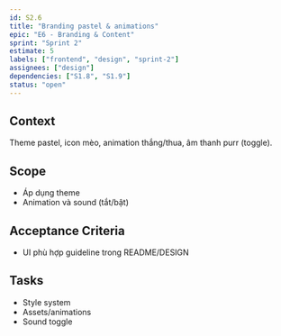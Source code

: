 ```yaml
---
id: S2.6
title: "Branding pastel & animations"
epic: "E6 - Branding & Content"
sprint: "Sprint 2"
estimate: 5
labels: ["frontend", "design", "sprint-2"]
assignees: ["design"]
dependencies: ["S1.8", "S1.9"]
status: "open"
---
```


## Context
Theme pastel, icon mèo, animation thắng/thua, âm thanh purr (toggle).

## Scope
- Áp dụng theme
- Animation và sound (tắt/bật)

## Acceptance Criteria
- UI phù hợp guideline trong README/DESIGN

## Tasks
- Style system
- Assets/animations
- Sound toggle
